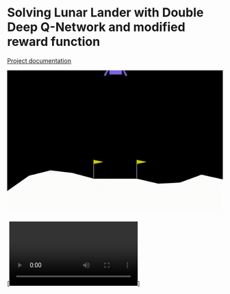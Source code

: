 # Solving Lunar Lander with Double Deep Q-Network and modified reward function

[Project documentation](/DDQN_LunarLander.pdf)

[![](docs/landing.gif)](docs/landing.gif)

[![](https://github.com/DariusMargarit/DDQN-LunarLander/blob/fa1fd1e8c9cac5ded450defb921e9d4a88cd9a80/docs/random.mp4)]
